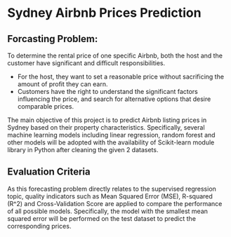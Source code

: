 # Sydney Airbnb Prices Prediction

## Forcasting Problem: 

To determine the rental price of one specific Airbnb, both the host and the customer have significant and difficult responsibilities. 
- For the host, they want to set a reasonable price without sacrificing the amount of profit they can earn. 
- Customers have the right to understand the significant factors influencing the price, and search for alternative options that desire comparable prices. 

The main objective of this project is to predict Airbnb listing prices in Sydney based on their property characteristics. Specifically, several machine learning models including linear regression, random forest and other models will be adopted with the availability of Scikit-learn module library in Python after cleaning the given 2 datasets.

## Evaluation Criteria

As this forecasting problem directly relates to the supervised regression topic, quality indicators such as Mean Squared Error (MSE), R-squared (R^2) and Cross-Validation Score are applied to compare the performance of all possible models. Specifically, the model with the smallest mean squared error will be performed on the test dataset to predict the corresponding prices.